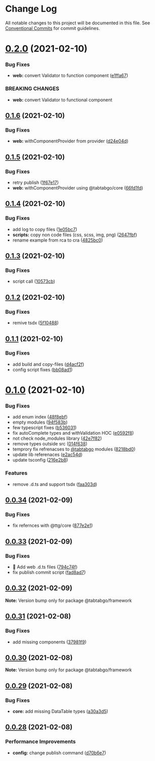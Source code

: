 # Change Log

All notable changes to this project will be documented in this file.
See [Conventional Commits](https://conventionalcommits.org) for commit guidelines.

# [0.2.0](https://github.com/TabTabGo/ttg-framework/compare/v0.1.6...v0.2.0) (2021-02-10)


### Bug Fixes

* **web:** convert Validator to function component ([e1ffa67](https://github.com/TabTabGo/ttg-framework/commit/e1ffa670c1b44cf4752552a0b648d93ac6ec38a3))


### BREAKING CHANGES

* **web:** convert Validator to functional component





## [0.1.6](https://github.com/TabTabGo/ttg-framework/compare/v0.1.5...v0.1.6) (2021-02-10)


### Bug Fixes

* **web:** withComponentProvider from provider ([d24e04d](https://github.com/TabTabGo/ttg-framework/commit/d24e04da373dd11a3569b2124491463a84858388))





## [0.1.5](https://github.com/TabTabGo/ttg-framework/compare/v0.1.4...v0.1.5) (2021-02-10)


### Bug Fixes

* retry publish ([1f67e17](https://github.com/TabTabGo/ttg-framework/commit/1f67e17cd7b7cd310309a2fa80d2825c337ac7d6))
* **web:** withComponentProvider using @tabtabgo/core ([66fd1fd](https://github.com/TabTabGo/ttg-framework/commit/66fd1fd83704bc23939d38db2c2f6339aa62ccad))





## [0.1.4](https://github.com/TabTabGo/ttg-framework/compare/v0.1.3...v0.1.4) (2021-02-10)


### Bug Fixes

* add log to copy files ([1e05bc7](https://github.com/TabTabGo/ttg-framework/commit/1e05bc7db669f4ef7f7e45fa8f44cd5831e452f2))
* **scripts:** copy non code files (css, scss, img, png) ([2647fbf](https://github.com/TabTabGo/ttg-framework/commit/2647fbf985575ad174a2ebc4a1f3d77e70ddd162))
* rename example from rca to cra ([4825bc0](https://github.com/TabTabGo/ttg-framework/commit/4825bc0e40056989d79976e7932389092929706a))





## [0.1.3](https://github.com/TabTabGo/ttg-framework/compare/v0.1.2...v0.1.3) (2021-02-10)


### Bug Fixes

* script call ([10573cb](https://github.com/TabTabGo/ttg-framework/commit/10573cbc27a959e79572573fee1d687ddceae131))





## [0.1.2](https://github.com/TabTabGo/ttg-framework/compare/v0.1.1...v0.1.2) (2021-02-10)


### Bug Fixes

* remive tsdx ([5f10488](https://github.com/TabTabGo/ttg-framework/commit/5f10488967cfb202bd5805fbb2bb624b86c68e4f))





## [0.1.1](https://github.com/TabTabGo/ttg-framework/compare/v0.1.0...v0.1.1) (2021-02-10)


### Bug Fixes

* add build and copy-files ([d4acf2f](https://github.com/TabTabGo/ttg-framework/commit/d4acf2ff570d072aad43e484bdf9c94a1f243e38))
* config script fixes ([bb08ad1](https://github.com/TabTabGo/ttg-framework/commit/bb08ad1b94059def3e995fa16c797e4c33569b25))





# [0.1.0](https://github.com/TabTabGo/ttg-framework/compare/v0.0.34...v0.1.0) (2021-02-10)


### Bug Fixes

* add enum index ([48f8ebf](https://github.com/TabTabGo/ttg-framework/commit/48f8ebfc52889a7304d874f8f43c95739362bc50))
* empty modules ([94f583b](https://github.com/TabTabGo/ttg-framework/commit/94f583b85ee4274a01756986a2d3347abf4a768b))
* few typescript fixes ([b536031](https://github.com/TabTabGo/ttg-framework/commit/b536031ec40ff9a1466b18d05c47b35780bf2a30))
* fix autoComplete types  and withValidation HOC ([e0592f8](https://github.com/TabTabGo/ttg-framework/commit/e0592f8823c4c589d9b9da4478408e20f4ad8bec))
* not check node_modules library ([42e7f82](https://github.com/TabTabGo/ttg-framework/commit/42e7f8214b23867e2c028d4e09f8b8d23e35c886))
* remove types outside src ([014f638](https://github.com/TabTabGo/ttg-framework/commit/014f63865c06f250462a2bcf1ccaed9a85978811))
* temprory fix refrenacses to [@tabtabgo](https://github.com/tabtabgo) modules ([8218bd0](https://github.com/TabTabGo/ttg-framework/commit/8218bd011235888edf014496eb6a7b60287490e6))
* update lib referenaces ([e2ac54d](https://github.com/TabTabGo/ttg-framework/commit/e2ac54d4c87c620be612596300e801b7ed11a0ee))
* update tsconfig ([216e2b8](https://github.com/TabTabGo/ttg-framework/commit/216e2b8733695493f3ef7166963f521c6d737059))


### Features

* remove .d.ts and support tsdx ([faa303d](https://github.com/TabTabGo/ttg-framework/commit/faa303d36e8c50f7d34be74f281b9929fc52bfe5))





## [0.0.34](https://github.com/TabTabGo/ttg-framework/compare/v0.0.33...v0.0.34) (2021-02-09)


### Bug Fixes

* fix refernces with @ttg/core ([877e2e1](https://github.com/TabTabGo/ttg-framework/commit/877e2e1afa863a24b26d18d67cc7ff11ac329e5b))





## [0.0.33](https://github.com/TabTabGo/ttg-framework/compare/v0.0.32...v0.0.33) (2021-02-09)


### Bug Fixes

* :bug: Add web .d.ts files ([794c74f](https://github.com/TabTabGo/ttg-framework/commit/794c74f86dcc691d6ecea661c2e5b9528fcaf3a9))
* fix publish commit script ([fad8ad7](https://github.com/TabTabGo/ttg-framework/commit/fad8ad7b5140c19c527cddb49d70a4c8e337cdee))





## [0.0.32](https://github.com/TabTabGo/ttg-framework/compare/v0.0.31...v0.0.32) (2021-02-09)

**Note:** Version bump only for package @tabtabgo/framework





## [0.0.31](https://github.com/TabTabGo/ttg-framework/compare/v0.0.30...v0.0.31) (2021-02-08)


### Bug Fixes

* add missing components ([37981f9](https://github.com/TabTabGo/ttg-framework/commit/37981f99cacf1871da6d50b5bd7ef7bb4d8d91f6))





## [0.0.30](https://github.com/TabTabGo/ttg-framework/compare/v0.0.29...v0.0.30) (2021-02-08)

**Note:** Version bump only for package @tabtabgo/framework





## [0.0.29](https://github.com/TabTabGo/ttg-framework/compare/v0.0.28...v0.0.29) (2021-02-08)


### Bug Fixes

* **core:** add missing DataTable types ([a30a3d5](https://github.com/TabTabGo/ttg-framework/commit/a30a3d56b6d2e5f2e7dc296aa41e8873964843d8))





## [0.0.28](https://github.com/TabTabGo/ttg-framework/compare/v0.0.27...v0.0.28) (2021-02-08)


### Performance Improvements

* **config:** change publish command ([d70b6e7](https://github.com/TabTabGo/ttg-framework/commit/d70b6e7efee6b3e2439c987ebcb103816979e392))
